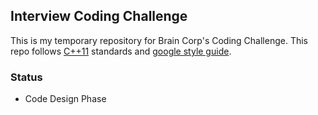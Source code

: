 ## **Interview Coding Challenge**

This is my temporary repository for Brain Corp's Coding Challenge. This repo follows [C++11](http://www.stroustrup.com/C++11FAQ.html) standards and [google style guide](https://google.github.io/styleguide/cppguide.html).

### **Status**

- Code Design Phase
